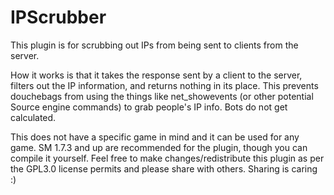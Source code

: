 # IPScrubber
This plugin is for scrubbing out IPs from being sent to clients from the server.

How it works is that it takes the response sent by a client to the server, filters out the IP information, and returns nothing in its place. This prevents douchebags from using the things like net_showevents (or other potential Source engine commands) to grab people's IP info. Bots do not get calculated.

This does not have a specific game in mind and it can be used for any game. SM 1.7.3 and up are recommended for the plugin, though you can compile it yourself. Feel free to make changes/redistribute this plugin as per the GPL3.0 license permits and please share with others. Sharing is caring :)